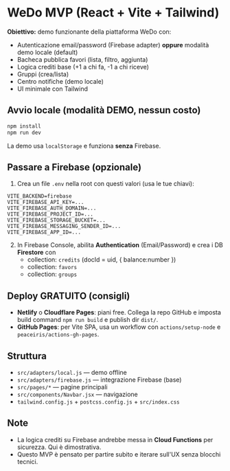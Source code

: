# WeDo MVP (React + Vite + Tailwind)

**Obiettivo:** demo funzionante della piattaforma WeDo con:
- Autenticazione email/password (Firebase adapter) **oppure** modalità demo locale (default)
- Bacheca pubblica favori (lista, filtro, aggiunta)
- Logica crediti base (+1 a chi fa, -1 a chi riceve)
- Gruppi (crea/lista)
- Centro notifiche (demo locale)
- UI minimale con Tailwind

## Avvio locale (modalità DEMO, nessun costo)
```bash
npm install
npm run dev
```
La demo usa `localStorage` e funziona **senza** Firebase.

## Passare a Firebase (opzionale)
1. Crea un file `.env` nella root con questi valori (usa le tue chiavi):
```
VITE_BACKEND=firebase
VITE_FIREBASE_API_KEY=...
VITE_FIREBASE_AUTH_DOMAIN=...
VITE_FIREBASE_PROJECT_ID=...
VITE_FIREBASE_STORAGE_BUCKET=...
VITE_FIREBASE_MESSAGING_SENDER_ID=...
VITE_FIREBASE_APP_ID=...
```
2. In Firebase Console, abilita **Authentication** (Email/Password) e crea i DB **Firestore** con
   - collection: `credits` (docId = uid, { balance:number })
   - collection: `favors`
   - collection: `groups`

## Deploy GRATUITO (consigli)
- **Netlify** o **Cloudflare Pages**: piani free. Collega la repo GitHub e imposta build command `npm run build` e publish dir `dist/`.
- **GitHub Pages**: per Vite SPA, usa un workflow con `actions/setup-node` e `peaceiris/actions-gh-pages`.

## Struttura
- `src/adapters/local.js` — demo offline
- `src/adapters/firebase.js` — integrazione Firebase (base)
- `src/pages/*` — pagine principali
- `src/components/Navbar.jsx` — navigazione
- `tailwind.config.js` + `postcss.config.js` + `src/index.css`

## Note
- La logica crediti su Firebase andrebbe messa in **Cloud Functions** per sicurezza. Qui è dimostrativa.
- Questo MVP è pensato per partire subito e iterare sull'UX senza blocchi tecnici.
